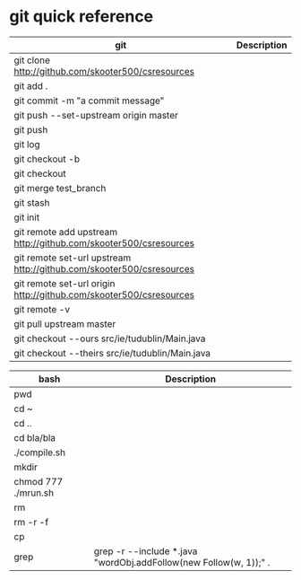 # git quick reference

| git | Description |
|---------|-----|
| git clone http://github.com/skooter500/csresources | |
| git add . | |
| git commit -m "a commit message" | |
| git push --set-upstream origin master | |
| git push |
| git log | |
| git checkout -b | |
| git checkout | |
| git merge test_branch | |
| git stash | |
| git init | |
| git remote add upstream http://github.com/skooter500/csresources | |
| git remote set-url upstream http://github.com/skooter500/csresources | |
| git remote set-url origin http://github.com/skooter500/csresources | |
| git remote -v | |
| git pull upstream master | |
| git checkout --ours src/ie/tudublin/Main.java | |
| git checkout --theirs  src/ie/tudublin/Main.java | |

| bash | Description |
| -----|---------|
| pwd | |
| cd ~ | |
| cd .. | |
| cd bla/bla | |
| ./compile.sh | |
| mkdir | |
| chmod 777 ./mrun.sh | |
| rm | |
| rm -r -f | |
| cp | |
| grep |  grep -r --include *.java "wordObj.addFollow(new Follow(w, 1));" . |

